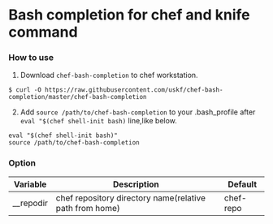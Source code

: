 Bash completion for chef and knife command
==========================================

### How to use ###

1. Download ``chef-bash-completion`` to chef workstation.
```
$ curl -O https://raw.githubusercontent.com/uskf/chef-bash-completion/master/chef-bash-completion
```

2. Add ``source /path/to/chef-bash-completion`` to your .bash_profile after ``eval "$(chef shell-init bash)`` line,like below.
```
eval "$(chef shell-init bash)"
source /path/to/chef-bash-completion
```

### Option ###

|Variable|Description|Default|
|-|-|-|
|__repodir|chef repository directory name(relative path from home)|chef-repo|
